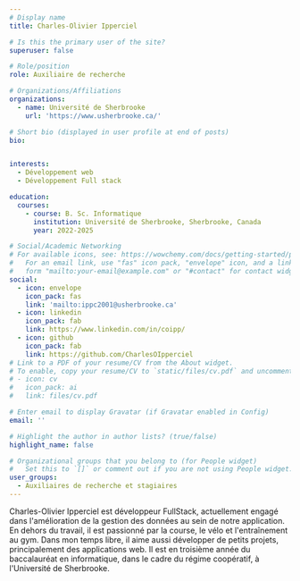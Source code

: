 ```yaml
---
# Display name
title: Charles-Olivier Ipperciel

# Is this the primary user of the site?
superuser: false

# Role/position
role: Auxiliaire de recherche

# Organizations/Affiliations
organizations:
  - name: Université de Sherbrooke
    url: 'https://www.usherbrooke.ca/'

# Short bio (displayed in user profile at end of posts)
bio: 


interests:
  - Développement web
  - Développement Full stack

education:
  courses:
    - course: B. Sc. Informatique
      institution: Université de Sherbrooke, Sherbrooke, Canada
      year: 2022-2025

# Social/Academic Networking
# For available icons, see: https://wowchemy.com/docs/getting-started/page-builder/#icons
#   For an email link, use "fas" icon pack, "envelope" icon, and a link in the
#   form "mailto:your-email@example.com" or "#contact" for contact widget.
social:
  - icon: envelope
    icon_pack: fas
    link: 'mailto:ippc2001@usherbrooke.ca'
  - icon: linkedin
    icon_pack: fab
    link: https://www.linkedin.com/in/coipp/
  - icon: github
    icon_pack: fab
    link: https://github.com/CharlesOIpperciel
# Link to a PDF of your resume/CV from the About widget.
# To enable, copy your resume/CV to `static/files/cv.pdf` and uncomment the lines below.
# - icon: cv
#   icon_pack: ai
#   link: files/cv.pdf

# Enter email to display Gravatar (if Gravatar enabled in Config)
email: ''

# Highlight the author in author lists? (true/false)
highlight_name: false

# Organizational groups that you belong to (for People widget)
#   Set this to `[]` or comment out if you are not using People widget.
user_groups:
  - Auxiliaires de recherche et stagiaires
---
```


Charles-Olivier Ipperciel est développeur FullStack, actuellement engagé dans l'amélioration de la gestion des données au sein de notre application. En dehors du travail, il est passionné par la course, le vélo et l'entraînement au gym. Dans mon temps libre, il aime aussi développer de petits projets, principalement des applications web. Il est en troisième année du baccalauréat en informatique, dans le cadre du régime coopératif, à l'Université de Sherbrooke.
